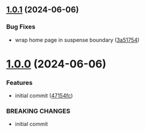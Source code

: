 ## [1.0.1](https://github.com/MuchaSsak/ludwig-citadelle/compare/v1.0.0...v1.0.1) (2024-06-06)


### Bug Fixes

* wrap home page in suspense boundary ([3a51754](https://github.com/MuchaSsak/ludwig-citadelle/commit/3a51754084c3d60ae21e09c790832451b1066ffe))



# [1.0.0](https://github.com/MuchaSsak/ludwig-citadelle/compare/47154fcfc85b1feff6c0a32bad55746f20e8a98a...v1.0.0) (2024-06-06)


### Features

* initial commit ([47154fc](https://github.com/MuchaSsak/ludwig-citadelle/commit/47154fcfc85b1feff6c0a32bad55746f20e8a98a))


### BREAKING CHANGES

* initial commit



